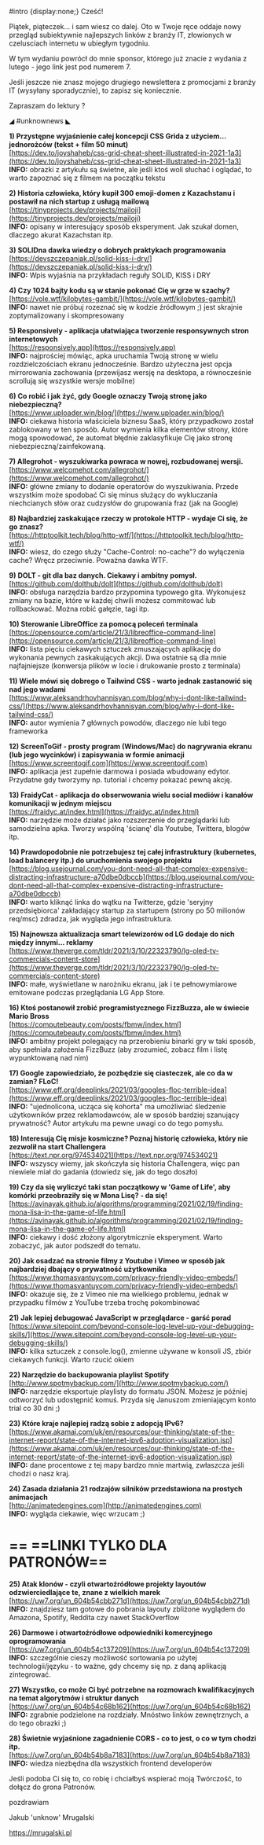 #intro {display:none;}
Cześć!

Piątek, piąteczek... i sam wiesz co dalej. Oto w Twoje ręce oddaje nowy przegląd subiektywnie najlepszych linków z branży IT, złowionych w czelusciach internetu w ubiegłym tygodniu.

W tym wydaniu powrócł do mnie sponsor, którego już znacie z wydania z lutego - jego link jest pod numerem 7.

Jeśli jeszcze nie znasz mojego drugiego newslettera z promocjami z branży IT (wysyłany sporadycznie), to zapisz się koniecznie.

 

Zapraszam do lektury ? 

 

◢ #unknownews ◣


**1) Przystępne wyjaśnienie całej koncepcji CSS Grida z użyciem... jednorożców (tekst + film 50 minut)**  
[https://dev.to/joyshaheb/css-grid-cheat-sheet-illustrated-in-2021-1a3](https://dev.to/joyshaheb/css-grid-cheat-sheet-illustrated-in-2021-1a3)  
**INFO:** obrazki z artykułu są świetne, ale jeśli ktoś woli słuchać i oglądać, to warto zapoznać się z filmem na początku tekstu  


**2) Historia człowieka, który kupił 300 emoji-domen z Kazachstanu i postawił na nich startup z usługą mailową**  
[https://tinyprojects.dev/projects/mailoji](https://tinyprojects.dev/projects/mailoji)  
**INFO:** opisany w interesujący sposób eksperyment. Jak szukał domen, dlaczego akurat Kazachstan itp.  


**3) SOLIDna dawka wiedzy o dobrych praktykach programowania**  
[https://devszczepaniak.pl/solid-kiss-i-dry/](https://devszczepaniak.pl/solid-kiss-i-dry/)  
**INFO:** Wpis wyjaśnia na przykładach reguły SOLID, KISS i DRY  


**4) Czy 1024 bajty kodu są w stanie pokonać Cię w grze w szachy?**  
[https://vole.wtf/kilobytes-gambit/](https://vole.wtf/kilobytes-gambit/)  
**INFO:** nawet nie próbuj rozeznać się w kodzie źródłowym ;) jest skrajnie zoptymalizowany i skompresowany  


**5) Responsively - aplikacja ułatwiająca tworzenie responsywnych stron internetowych**  
[https://responsively.app](https://responsively.app)  
**INFO:** najprościej mówiąc, apka uruchamia Twoją stronę w wielu rozdzielczościach ekranu jednocześnie. Bardzo użyteczna jest opcja mirrorowania zachowania (przewijasz wersję na desktopa, a równocześnie scrollują się wszystkie wersje mobilne)  


**6) Co robić i jak żyć, gdy Google oznaczy Twoją stronę jako niebezpieczną?**  
[https://www.uploader.win/blog/](https://www.uploader.win/blog/)  
**INFO:** ciekawa historia właściciela biznesu SaaS, który przypadkowo został zablokowany w ten sposób. Autor wymienia kilka elementów strony, które mogą spowodować, że automat błędnie zaklasyfikuje Cię jako stronę niebezpieczną/zainfekowaną.  


**7) Allegrohot - wyszukiwarka powraca w nowej, rozbudowanej wersji.**  
[https://www.welcomehot.com/allegrohot/](https://www.welcomehot.com/allegrohot/)  
**INFO:** główne zmiany to dodanie operatorów do wyszukiwania. Przede wszystkim może spodobać Ci się minus służący do wykluczania niechcianych słów oraz cudzysłów do grupowania fraz (jak na Google)  


**8) Najbardziej zaskakujące rzeczy w protokole HTTP - wydaje Ci się, że go znasz?**  
[https://httptoolkit.tech/blog/http-wtf/](https://httptoolkit.tech/blog/http-wtf/)  
**INFO:** wiesz, do czego służy "Cache-Control: no-cache"? do wyłączenia cache? Wręcz przeciwnie. Poważna dawka WTF.  


**9) DOLT - git dla baz danych. Ciekawy i ambitny pomysł.**  
[https://github.com/dolthub/dolt](https://github.com/dolthub/dolt)  
**INFO:** obsługa narzędzia bardzo przypomina typowego gita. Wykonujesz zmiany na bazie, które w każdej chwili możesz commitować lub rollbackować. Można robić gałęzie, tagi itp.  


**10) Sterowanie LibreOffice za pomocą poleceń terminala**  
[https://opensource.com/article/21/3/libreoffice-command-line](https://opensource.com/article/21/3/libreoffice-command-line)  
**INFO:** lista pięciu ciekawych sztuczek zmuszających aplikację do wykonania pewnych zaskakujących akcji. Dwa ostatnie są dla mnie najfajniejsze (konwersja plików w locie i drukowanie prosto z terminala)  


**11) Wiele mówi się dobrego o Tailwind CSS - warto jednak zastanowić się nad jego wadami**  
[https://www.aleksandrhovhannisyan.com/blog/why-i-dont-like-tailwind-css/](https://www.aleksandrhovhannisyan.com/blog/why-i-dont-like-tailwind-css/)  
**INFO:** autor wymienia 7 głównych powodów, dlaczego nie lubi tego frameworka  


**12) ScreenToGif - prosty program (Windows/Mac) do nagrywania ekranu (lub jego wycinków) i zapisywania w formie animacji**  
[https://www.screentogif.com](https://www.screentogif.com)  
**INFO:** aplikacja jest zupełnie darmowa i posiada wbudowany edytor. Przydatne gdy tworzymy np. tutorial i chcemy pokazać pewną akcję.  


**13) FraidyCat - aplikacja do obserwowania wielu social mediów i kanałów komunikacji w jednym miejscu**  
[https://fraidyc.at/index.html](https://fraidyc.at/index.html)  
**INFO:** narzędzie może działać jako rozszerzenie do przeglądarki lub samodzielna apka. Tworzy wspólną 'ścianę' dla Youtube, Twittera, blogów itp.  


**14) Prawdopodobnie nie potrzebujesz tej całej infrastruktury (kubernetes, load balancery itp.) do uruchomienia swojego projektu**  
[https://blog.usejournal.com/you-dont-need-all-that-complex-expensive-distracting-infrastructure-a70dbe0dbccb](https://blog.usejournal.com/you-dont-need-all-that-complex-expensive-distracting-infrastructure-a70dbe0dbccb)  
**INFO:** warto kliknąć linka do wątku na Twitterze, gdzie 'seryjny przedsiębiorca' zakładający startup za startupem (strony po 50 milionów req/msc) zdradza, jak wygląda jego infrastruktura.  


**15) Najnowsza aktualizacja smart telewizorów od LG dodaje do nich między innymi... reklamy**  
[https://www.theverge.com/tldr/2021/3/10/22323790/lg-oled-tv-commercials-content-store](https://www.theverge.com/tldr/2021/3/10/22323790/lg-oled-tv-commercials-content-store)  
**INFO:** małe, wyświetlane w narożniku ekranu, jak i te pełnowymiarowe emitowane podczas przeglądania LG App Store.  


**16) Ktoś postanowił zrobić programistycznego FizzBuzza, ale w świecie Mario Bross**  
[https://computebeauty.com/posts/fbmw/index.html](https://computebeauty.com/posts/fbmw/index.html)  
**INFO:** ambitny projekt polegający na przerobieniu binarki gry w taki sposób, aby spełniała założenia FizzBuzz (aby zrozumieć, zobacz film i listę wypunktowaną nad nim)  


**17) Google zapowiedziało, że pozbędzie się ciasteczek, ale co da w zamian? FLoC!**  
[https://www.eff.org/deeplinks/2021/03/googles-floc-terrible-idea](https://www.eff.org/deeplinks/2021/03/googles-floc-terrible-idea)  
**INFO:** "ujednolicona, ucząca się kohorta" ma umożliwiać śledzenie użytkowników przez reklamodawców, ale w sposób bardziej szanujący prywatność? Autor artykułu ma pewne uwagi co do tego pomysłu.  


**18) Interesują Cię misje kosmiczne? Poznaj historię człowieka, który nie zezwolił na start Challengera**  
[https://text.npr.org/974534021](https://text.npr.org/974534021)  
**INFO:** wszyscy wiemy, jak skończyła się historia Challengera, więc pan niewiele miał do gadania (dowiedz się, jak do tego doszło)  


**19) Czy da się wyliczyć taki stan początkowy w 'Game of Life', aby komórki przeobraziły się w Mona Lisę? - da się!**  
[https://avinayak.github.io/algorithms/programming/2021/02/19/finding-mona-lisa-in-the-game-of-life.html](https://avinayak.github.io/algorithms/programming/2021/02/19/finding-mona-lisa-in-the-game-of-life.html)  
**INFO:** ciekawy i dość złożony algorytmicznie eksperyment. Warto zobaczyć, jak autor podszedł do tematu.  


**20) Jak osadzać na stronie filmy z Youtube i Vimeo w sposób jak najbardziej dbający o prywatność użytkownika**  
[https://www.thomasvantuycom.com/privacy-friendly-video-embeds/](https://www.thomasvantuycom.com/privacy-friendly-video-embeds/)  
**INFO:** okazuje się, że z Vimeo nie ma wielkiego problemu, jednak w przypadku filmów z YouTube trzeba trochę pokombinować  


**21) Jak lepiej debugować JavaScript w przeglądarce - garść porad**  
[https://www.sitepoint.com/beyond-console-log-level-up-your-debugging-skills/](https://www.sitepoint.com/beyond-console-log-level-up-your-debugging-skills/)  
**INFO:** kilka sztuczek z console.log(), zmienne używane w konsoli JS, zbiór ciekawych funkcji. Warto rzucić okiem  


**22) Narzędzie do backupowania playlist Spotify**  
[http://www.spotmybackup.com/](http://www.spotmybackup.com/)  
**INFO:** narzędzie eksportuje playlisty do formatu JSON. Możesz je później odtworzyć lub udostępnić komuś. Przyda się Januszom zmieniającym konto trial co 30 dni ;)  


**23) Które kraje najlepiej radzą sobie z adopcją IPv6?**  
[https://www.akamai.com/uk/en/resources/our-thinking/state-of-the-internet-report/state-of-the-internet-ipv6-adoption-visualization.jsp](https://www.akamai.com/uk/en/resources/our-thinking/state-of-the-internet-report/state-of-the-internet-ipv6-adoption-visualization.jsp)  
**INFO:** dane procentowe z tej mapy bardzo mnie martwią, zwłaszcza jeśli chodzi o nasz kraj.  


**24) Zasada działania 21 rodzajów silników przedstawiona na prostych animacjach**  
[http://animatedengines.com](http://animatedengines.com)  
**INFO:** wygląda ciekawie, więc wrzucam ;)  


== **==LINKI TYLKO DLA PATRONÓW==**
 ==

**25) Atak klonów - czyli otwartoźródłowe projekty layoutów odzwierciedlające te, znane z wielkich marek**  
[https://uw7.org/un_604b54cbb271d](https://uw7.org/un_604b54cbb271d)  
**INFO:** znajdziesz tam gotowe do pobrania layouty zbliżone wyglądem do Amazona, Spotify, Reddita czy nawet StackOverflow  


**26) Darmowe i otwartoźródłowe odpowiedniki komercyjnego oprogramowania**  
[https://uw7.org/un_604b54c137209](https://uw7.org/un_604b54c137209)  
**INFO:** szczególnie cieszy możliwość sortowania po użytej technologii/języku - to ważne, gdy chcemy się np. z daną aplikacją zintegrować.  


**27) Wszystko, co może Ci być potrzebne na rozmowach kwalifikacyjnych na temat algorytmów i struktur danych**  
[https://uw7.org/un_604b54c68b162](https://uw7.org/un_604b54c68b162)  
**INFO:** zgrabnie podzielone na rozdziały. Mnóstwo linków zewnętrznych, a do tego obrazki ;)  


**28) Świetnie wyjaśnione zagadnienie CORS - co to jest, o co w tym chodzi itp.**  
[https://uw7.org/un_604b54b8a7183](https://uw7.org/un_604b54b8a7183)  
**INFO:** wiedza niezbędna dla wszystkich frontend developerów  


 

Jeśli podoba Ci się to, co robię i chciałbyś wspierać moją Twórczość, to dołącz do grona Patronów.

 
pozdrawiam

Jakub 'unknow' Mrugalski  

https://mrugalski.pl